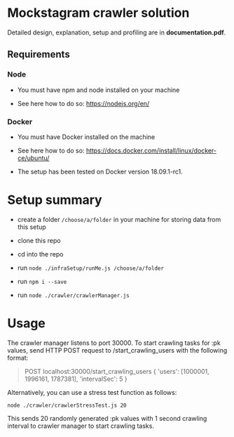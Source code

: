 

  

# Mockstagram crawler solution

  
  

Detailed design, explanation, setup and profiling are in **documentation.pdf**.

  

## Requirements

### Node

- You must have npm and node installed on your machine

- See here how to do so: https://nodejs.org/en/

  

### Docker

- You must have Docker installed on the machine

- See here how to do so: https://docs.docker.com/install/linux/docker-ce/ubuntu/

- The setup has been tested on Docker version 18.09.1-rc1.

  

# Setup summary

- create a folder `/choose/a/folder` in your machine for storing data from this setup

- clone this repo

- cd into the repo

- run `node ./infraSetup/runMe.js /choose/a/folder`

- run `npm i --save`

- run `node ./crawler/crawlerManager.js`

# Usage
The crawler manager listens to port 30000. To start crawling tasks for :pk values, send HTTP POST request to /start_crawling_users with the following format:

 >POST localhost:30000/start_crawling_users
{
    'users': [1000001, 1996161, 1787381],
    'intervalSec': 5
}

Alternatively, you can use a stress test function as follows:

`node ./crawler/crawlerStressTest.js 20`

This sends 20 randomly generated :pk values with 1 second crawling interval to crawler manager to start crawling tasks.
